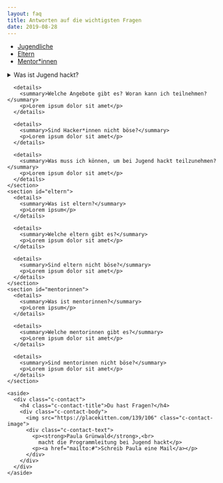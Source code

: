 ```yaml
---
layout: faq
title: Antworten auf die wichtigsten Fragen
date: 2019-08-28
---
```


<div class="c-toc">
  <ul class="c-toc-nav">
    <li><a href="#jugendliche">Jugendliche</a></li>
    <li><a href="#eltern">Eltern</a></li>
    <li><a href="#mentorinnen">Mentor*innen</a></li>
  </ul>

  <div class="c-toc-content">
    <section id="jugendliche">
      <details>
        <summary>Was ist Jugend hackt?</summary>
        <p>Jugend hackt ist ein Bildungsprogramm für technik- und programmierinteressierte Jugendliche zwischen 12 und 18 Jahren. Unter dem Motto „Mit Code die Welt verbessern“ tüfteln die Teilnehmer*innen gemeinsam mit der Hilfe ehrenamtlicher Mentor*innen an Prototypen, digitalen Werkzeugen und Konzepten für ihre Vision einer besseren Gesellschaft. Dabei stehen immer die Themen unserer Teilnehmer*innen im Mittelpunkt.
          Um auch den Ansprüchen verschiedener Jugendlicher gerecht zu werden und bestmöglichst auf die Bedürfnisse einzugehen, gibt es drei verschiedene Angebote: Jugend hackt Events, Labs und Vernetzte Welten.</p>
      </details>

      <details>
        <summary>Welche Angebote gibt es? Woran kann ich teilnehmen?</summary>
        <p>Lorem ipsum dolor sit amet</p>
      </details>

      <details>
        <summary>Sind Hacker*innen nicht böse?</summary>
        <p>Lorem ipsum dolor sit amet</p>
      </details>

      <details>
        <summary>Was muss ich können, um bei Jugend hackt teilzunehmen?</summary>
        <p>Lorem ipsum dolor sit amet</p>
      </details>
    </section>
    <section id="eltern">
      <details>
        <summary>Was ist eltern?</summary>
        <p>Lorem ipsum</p>
      </details>

      <details>
        <summary>Welche eltern gibt es?</summary>
        <p>Lorem ipsum dolor sit amet</p>
      </details>

      <details>
        <summary>Sind eltern nicht böse?</summary>
        <p>Lorem ipsum dolor sit amet</p>
      </details>
    </section>
    <section id="mentorinnen">
      <details>
        <summary>Was ist mentorinnen?</summary>
        <p>Lorem ipsum</p>
      </details>

      <details>
        <summary>Welche mentorinnen gibt es?</summary>
        <p>Lorem ipsum dolor sit amet</p>
      </details>

      <details>
        <summary>Sind mentorinnen nicht böse?</summary>
        <p>Lorem ipsum dolor sit amet</p>
      </details>
    </section>

    <aside>
      <div class="c-contact">
        <h4 class="c-contact-title">Du hast Fragen?</h4>
        <div class="c-contact-body">
          <img src="https://placekitten.com/139/106" class="c-contact-image">
          <div class="c-contact-text">
            <p><strong>Paula Grünwald</strong>,<br>
              macht die Programmleitung bei Jugend hackt</p>
            <p><a href="mailto:#">Schreib Paula eine Mail</a></p>
          </div>
        </div>
      </div>
    </aside>
  </div>
</div>
